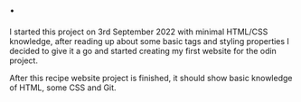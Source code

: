 # .

I started this project on 3rd September 2022 with minimal HTML/CSS knowledge,
after reading up about some basic tags and styling properties I decided to
give it a go and started creating my first website for the odin project.

After this recipe website project is finished,
it should show basic knowledge of HTML, some CSS and Git.
